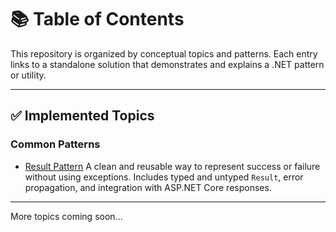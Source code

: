 # 📚 Table of Contents

This repository is organized by conceptual topics and patterns. Each entry links to a standalone solution that demonstrates and explains a .NET pattern or utility.

---

## ✅ Implemented Topics

### Common Patterns

* [Result Pattern](Common/Patterns/ResultPattern/README.md)
  A clean and reusable way to represent success or failure without using exceptions. Includes typed and untyped `Result`, error propagation, and integration with ASP.NET Core responses.

---

More topics coming soon...
